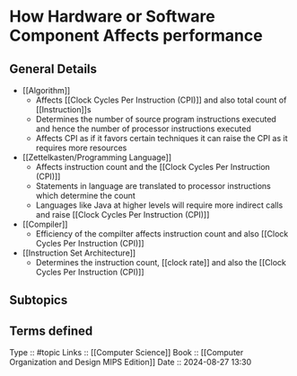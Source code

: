 # How Hardware or Software Component Affects performance

## General Details

- [[Algorithm]]
	- Affects [[Clock Cycles Per Instruction (CPI)]] and also total count of [[Instruction]]s
	- Determines the number of source program instructions executed and hence the number of processor instructions executed
	- Affects CPI as if it favors certain techniques it can raise the CPI as it requires more resources
- [[Zettelkasten/Programming Language]]
	- Affects instruction count and the [[Clock Cycles Per Instruction (CPI)]]
	- Statements in language are translated to processor instructions which determine the count
	- Languages like Java at higher levels will require more indirect calls and raise [[Clock Cycles Per Instruction (CPI)]]
- [[Compiler]]
	- Efficiency of the compilter affects instruction count and also [[Clock Cycles Per Instruction (CPI)]]
- [[Instruction Set Architecture]]
	- Determines the instruction count, [[clock rate]] and also the [[Clock Cycles Per Instruction (CPI)]]
## Subtopics

## Terms defined


Type :: #topic
Links :: [[Computer Science]]
Book :: [[Computer Organization and Design MIPS Edition]]
Date ::  2024-08-27 13:30